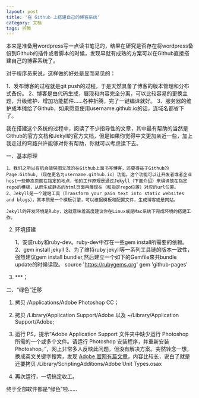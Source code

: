 ```yaml
---
layout: post
title: '在 Github 上搭建自己的博客系统'
category: 文档
tags: 折腾
---
```



本来是准备用wordpress写一点读书笔记的，结果在研究是否存在将wordpress备份到Github的插件或者脚本的时候，发现早就有成熟的方案可以在Github直接搭建自己的博客系统了。

对于程序员来说，这样做的好处是显而易见的：

1、发布博客的过程就是git push的过程，于是天然具备了博客的版本管理和分布式备份。
2、博客是由代码生成，展现和内容完全分离，可以比较容易的更换主题，升级维护、增加功能插件……各种折腾，完了一键编译就好。
3、服务器的维护成本摊给了Github，如果愿意使用username.github.io的话，连域名都省下了。

我在搭建这个系统的过程中，阅读了不少指导性的文章，其中最有帮助的当然是Github的官方文档和Jekyll的官方文档，但是如果你觉得中文更加亲近一些，加上我走过的弯路兴许能够对你有帮助，你就可以考虑读下去。



一、基本原理

    1、我们之所以有机会能够图文茂的在Github上面书写博客，还要得益于Github的Page.Github,（现在更名为username.github.io）功能。这个功能可以让开发者或者企业host一些静态页面在指定的地点，他的工作原理是通过Jekyll（下面介绍）来编译放在指定repo的模板，从而生成静态的html页面再展现在（和指定repo位置）对应的url位置。
    2、Jekyll是一个建站工具（Transform your pain text into static websites and blogs），其本质是一个模板引擎，可以根据模板和配置文件，生成博客或是网站。
    
    Jekyll的开发环境是Ruby，这就意味着高度建议你在Linux或是Mac系统下完成环境的搭建工作。


2. 环境搭建

    1、安装ruby和ruby-dev。ruby-dev中存在一些gem install所需要的依赖。
    2、gem install jekyll
    3、为了维持ruby jekyll等一系列工具链的版本一致性，强烈建议gem install bundler,然后建立一个如下的Gemfile來共bundle update的时候读取。
    source 'https://rubygems.org'
    gem 'github-pages'

3. ***；

二、“绿色”迁移

1. 拷贝 /Applications/Adobe Photoshop CC；

2. 拷贝 /Library/Application Support/Adobe 以及 ~/Library/Application Support/Adobe;

3. 运行 PS，提示“Adobe Application Support 文件夹中缺少运行 Photoshop 所需的一个或多个文件。请运行 Photoshop 安装程序，并重新安装 Photoshop。”，网上非常多人反映此问题，但没有解决方案。突然转念一想，换成英文关键字搜索，发现 [Adobe 官网有篇文章](http://helpx.adobe.com/photoshop/kb/error-one-or-files-application.html)，内容比较长，说白了就是还要拷贝 /Library/ScriptingAdditions/Adobe Unit Types.osax

4. 再次运行，一切搞定收工。

终于全部软件都是“绿色”啦……
